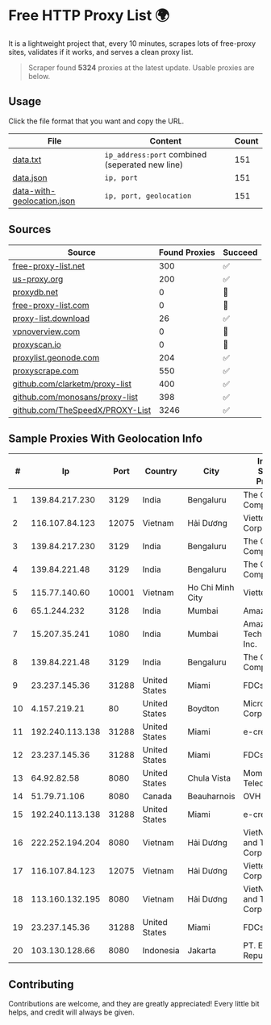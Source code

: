 
# Free HTTP Proxy List 🌍

It is a lightweight project that, every 10 minutes, scrapes lots of free-proxy sites, validates if it works, and serves a clean proxy list.


> Scraper found **5324** proxies at the latest update. Usable proxies are below.

## Usage

Click the file format that you want and copy the URL.


|File|Content|Count|
|----|-------|-----|
|[data.txt](https://raw.githubusercontent.com/themiralay/Proxy-List-World/master/data.txt)|`ip_address:port` combined (seperated new line)|151|
|[data.json](https://raw.githubusercontent.com/themiralay/Proxy-List-World/master/data.json)|`ip, port`|151|
|[data-with-geolocation.json](https://raw.githubusercontent.com/themiralay/Proxy-List-World/master/data-with-geolocation.json)|`ip, port, geolocation`|151|

## Sources

|Source|Found Proxies|Succeed|
|------|-------------|-------|
|[free-proxy-list.net](https://free-proxy-list.net)|300|✅|
|[us-proxy.org](https://www.us-proxy.org)|200|✅|
|[proxydb.net](http://proxydb.net)|0|🚫|
|[free-proxy-list.com](https://free-proxy-list.com/?page=&port=&type%5B%5D=http&type%5B%5D=https&up_time=0&search=Search)|0|🚫|
|[proxy-list.download](https://www.proxy-list.download/HTTP)|26|✅|
|[vpnoverview.com](https://vpnoverview.com/privacy/anonymous-browsing/free-proxy-servers)|0|🚫|
|[proxyscan.io](https://www.proxyscan.io)|0|🚫|
|[proxylist.geonode.com](https://proxylist.geonode.com/api/proxy-list?limit=300&page=1&sort_by=lastChecked&sort_type=desc&protocols=http,https)|204|✅|
|[proxyscrape.com](https://api.proxyscrape.com/v2/?request=displayproxies&protocol=http&timeout=10000&country=all&ssl=all&anonymity=all)|550|✅|
|[github.com/clarketm/proxy-list](https://raw.githubusercontent.com/clarketm/proxy-list/master/proxy-list-raw.txt)|400|✅|
|[github.com/monosans/proxy-list](https://raw.githubusercontent.com/monosans/proxy-list/main/proxies/http.txt)|398|✅|
|[github.com/TheSpeedX/PROXY-List](https://raw.githubusercontent.com/TheSpeedX/PROXY-List/master/http.txt)|3246|✅|


## Sample Proxies With Geolocation Info

|#|Ip|Port|Country|City|Internet Service Provider|
|-|--|----|-------|----|-------------------------|
|1|139.84.217.230|3129|India|Bengaluru|The Constant Company, LLC|
|2|116.107.84.123|12075|Vietnam|Hải Dương|Viettel Corporation|
|3|139.84.217.230|3129|India|Bengaluru|The Constant Company, LLC|
|4|139.84.221.48|3129|India|Bengaluru|The Constant Company, LLC|
|5|115.77.140.60|10001|Vietnam|Ho Chi Minh City|Viettel Group|
|6|65.1.244.232|3128|India|Mumbai|Amazon.com|
|7|15.207.35.241|1080|India|Mumbai|Amazon Technologies Inc.|
|8|139.84.221.48|3129|India|Bengaluru|The Constant Company, LLC|
|9|23.237.145.36|31288|United States|Miami|FDCservers.net|
|10|4.157.219.21|80|United States|Boydton|Microsoft Corporation|
|11|192.240.113.138|31288|United States|Miami|e-creativity|
|12|23.237.145.36|31288|United States|Miami|FDCservers.net|
|13|64.92.82.58|8080|United States|Chula Vista|Momentum Telecom, Inc.|
|14|51.79.71.106|8080|Canada|Beauharnois|OVH SAS|
|15|192.240.113.138|31288|United States|Miami|e-creativity|
|16|222.252.194.204|8080|Vietnam|Hải Dương|VietNam Post and Telecom Corporation|
|17|116.107.84.123|12075|Vietnam|Hải Dương|Viettel Corporation|
|18|113.160.132.195|8080|Vietnam|Hải Dương|VietNam Post and Telecom Corporation|
|19|23.237.145.36|31288|United States|Miami|FDCservers.net|
|20|103.130.128.66|8080|Indonesia|Jakarta|PT. Eka Mas Republik|



## Contributing

Contributions are welcome, and they are greatly appreciated! Every
little bit helps, and credit will always be given.

